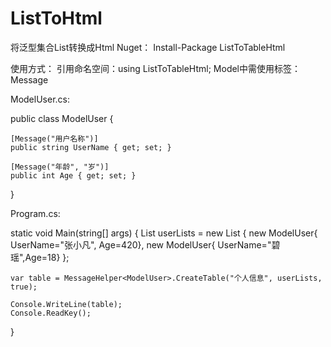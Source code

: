# ListToHtml
将泛型集合List转换成Html
Nuget： Install-Package ListToTableHtml

使用方式：
引用命名空间：using ListToTableHtml;
Model中需使用标签：Message

ModelUser.cs:

public class ModelUser
{ 

    [Message("用户名称")]
    public string UserName { get; set; }

    [Message("年龄", "岁")]
    public int Age { get; set; }
    
}

Program.cs:

static void Main(string[] args)
{
    List<ModelUser> userLists = new List<ModelUser>
    {
         new ModelUser{  UserName="张小凡", Age=420},
         new ModelUser{ UserName="碧瑶",Age=18}
    };

    var table = MessageHelper<ModelUser>.CreateTable("个人信息", userLists, true);

    Console.WriteLine(table);
    Console.ReadKey(); 
}

